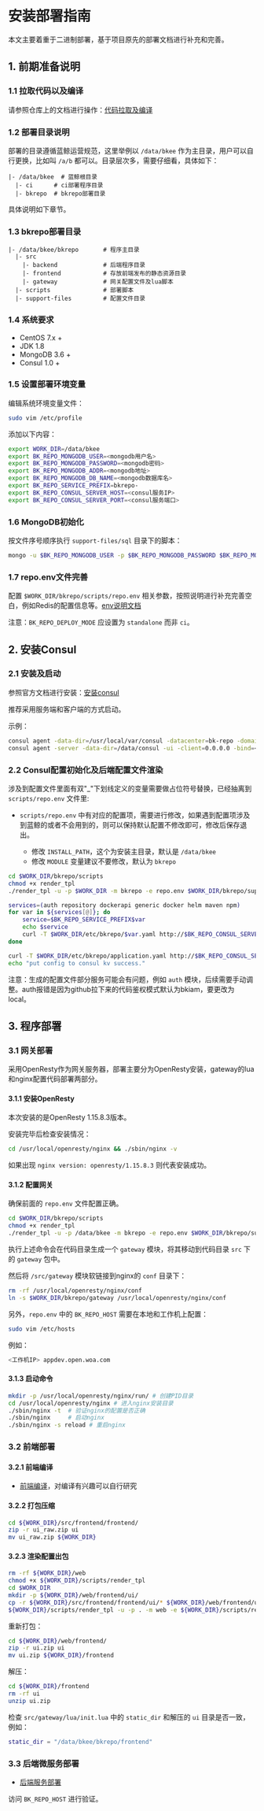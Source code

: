 # 安装部署指南

本文主要着重于二进制部署，基于项目原先的部署文档进行补充和完善。

## 1. 前期准备说明

### 1.1 拉取代码以及编译

请参照仓库上的文档进行操作：[代码拉取及编译](../compile.md)

### 1.2 部署目录说明

部署的目录遵循蓝鲸运营规范，这里举例以 `/data/bkee` 作为主目录，用户可以自行更换，比如叫 `/a/b` 都可以。目录层次多，需要仔细看，具体如下：

```shell
|- /data/bkee  # 蓝鲸根目录
  |- ci      # ci部署程序目录
  |- bkrepo  # bkrepo部署目录
```

具体说明如下章节。

### 1.3 bkrepo部署目录

```shell
|- /data/bkee/bkrepo       # 程序主目录
  |- src
    |- backend             # 后端程序目录
    |- frontend            # 存放前端发布的静态资源目录
    |- gateway             # 网关配置文件及lua脚本
  |- scripts               # 部署脚本
  |- support-files         # 配置文件目录
```

### 1.4 系统要求

- CentOS 7.x +
- JDK 1.8
- MongoDB 3.6 +
- Consul 1.0 +

### 1.5 设置部署环境变量

编辑系统环境变量文件：

```bash
sudo vim /etc/profile
```

添加以下内容：

```bash
export WORK_DIR=/data/bkee
export BK_REPO_MONGODB_USER=<mongodb用户名>
export BK_REPO_MONGODB_PASSWORD=<mongodb密码>
export BK_REPO_MONGODB_ADDR=<mongodb地址>
export BK_REPO_MONGODB_DB_NAME=<mongodb数据库名>
export BK_REPO_SERVICE_PREFIX=bkrepo-
export BK_REPO_CONSUL_SERVER_HOST=<consul服务IP>
export BK_REPO_CONSUL_SERVER_PORT=<consul服务端口>
```

### 1.6 MongoDB初始化

按文件序号顺序执行 `support-files/sql` 目录下的脚本：

```bash
mongo -u $BK_REPO_MONGODB_USER -p $BK_REPO_MONGODB_PASSWORD $BK_REPO_MONGODB_ADDR/$BK_REPO_MONGODB_DB_NAME init-data.js
```

### 1.7 repo.env文件完善

配置 `$WORK_DIR/bkrepo/scripts/repo.env` 相关参数，按照说明进行补充完善空白，例如Redis的配置信息等。[env说明文档](../env.md)

注意：`BK_REPO_DEPLOY_MODE` 应设置为 `standalone` 而非 `ci`。

## 2. 安装Consul

### 2.1 安装及启动

参照官方文档进行安装：[安装consul](consul.md)

推荐采用服务端和客户端的方式启动。

示例：

```bash
consul agent -data-dir=/usr/local/var/consul -datacenter=bk-repo -domain=bk-repo -bind=<本地IP> -retry-join=<consul服务端IP> -http-port=8081 -ui （本地执行）
consul agent -server -data-dir=/data/consul -ui -client=0.0.0.0 -bind=<consul服务端IP> -http-port=8500 -datacenter=bk-repo -domain=bk-repo -bootstrap （工作机执行）
```

### 2.2 Consul配置初始化及后端配置文件渲染

涉及到配置文件里面有双"_"下划线定义的变量需要做占位符号替换，已经抽离到 `scripts/repo.env` 文件里:

- `scripts/repo.env` 中有对应的配置项，需要进行修改，如果遇到配置项涉及到蓝鲸的或者不会用到的，则可以保持默认配置不修改即可，修改后保存退出。

  - 修改 `INSTALL_PATH`，这个为安装主目录，默认是 `/data/bkee`
  - 修改 `MODULE` 变量建议不要修改，默认为 `bkrepo`

```bash
cd $WORK_DIR/bkrepo/scripts
chmod +x render_tpl
./render_tpl -u -p $WORK_DIR -m bkrepo -e repo.env $WORK_DIR/bkrepo/support-files/templates/*.yaml

services=(auth repository dockerapi generic docker helm maven npm)
for var in ${services[@]}; do
    service=$BK_REPO_SERVICE_PREFIX$var
    echo $service
    curl -T $WORK_DIR/etc/bkrepo/$var.yaml http://$BK_REPO_CONSUL_SERVER_HOST:$BK_REPO_CONSUL_SERVER_PORT/v1/kv/bkrepo-config/$service/data
done

curl -T $WORK_DIR/etc/bkrepo/application.yaml http://$BK_REPO_CONSUL_SERVER_HOST:$BK_REPO_CONSUL_SERVER_PORT/v1/kv/bkrepo-config/application/data
echo "put config to consul kv success."
```

注意：生成的配置文件部分服务可能会有问题，例如 `auth` 模块，后续需要手动调整。auth报错是因为github拉下来的代码鉴权模式默认为bkiam，要更改为local。

## 3. 程序部署

### 3.1 网关部署

采用OpenResty作为网关服务器，部署主要分为OpenResty安装，gateway的lua和nginx配置代码部署两部分。

#### 3.1.1 安装OpenResty

本次安装的是OpenResty 1.15.8.3版本。

安装完毕后检查安装情况：

```bash
cd /usr/local/openresty/nginx && ./sbin/nginx -v
```

如果出现 `nginx version: openresty/1.15.8.3` 则代表安装成功。

#### 3.1.2 配置网关

确保前面的 `repo.env` 文件配置正确。

```bash
cd $WORK_DIR/bkrepo/scripts
chmod +x render_tpl
./render_tpl -u -p /data/bkee -m bkrepo -e repo.env $WORK_DIR/bkrepo/support-files/templates/gateway*
```

执行上述命令会在代码目录生成一个 `gateway` 模块，将其移动到代码目录 `src` 下的 `gateway` 包中。

然后将 `/src/gateway` 模块软链接到nginx的 `conf` 目录下：

```bash
rm -rf /usr/local/openresty/nginx/conf
ln -s $WORK_DIR/bkrepo/gateway /usr/local/openresty/nginx/conf
```

另外，`repo.env` 中的 `BK_REPO_HOST` 需要在本地和工作机上配置：

```bash
sudo vim /etc/hosts
```

例如：

```bash
<工作机IP> appdev.open.woa.com
```

#### 3.1.3 启动命令

```bash
mkdir -p /usr/local/openresty/nginx/run/ # 创建PID目录 
cd /usr/local/openresty/nginx # 进入nginx安装目录 
./sbin/nginx -t  # 验证nginx的配置是否正确 
./sbin/nginx     # 启动nginx 
./sbin/nginx -s reload # 重启nginx
```

### 3.2 前端部署

#### 3.2.1 前端编译

- [前端编译](frontend.md)，对编译有兴趣可以自行研究

#### 3.2.2 打包压缩

```bash
cd ${WORK_DIR}/src/frontend/frontend/
zip -r ui_raw.zip ui
mv ui_raw.zip ${WORK_DIR}
```

#### 3.2.3 渲染配置出包

```bash
rm -rf ${WORK_DIR}/web
chmod +x ${WORK_DIR}/scripts/render_tpl
cd $WORK_DIR
mkdir -p ${WORK_DIR}/web/frontend/ui/
cp -r ${WORK_DIR}/src/frontend/frontend/ui/* ${WORK_DIR}/web/frontend/ui/
${WORK_DIR}/scripts/render_tpl -u -p . -m web -e ${WORK_DIR}/scripts/repo.env -E BK_REPO_DEPLOY_MODE=standalone ${WORK_DIR}/src/frontend/frontend/ui/frontend*
```

重新打包：

```bash
cd ${WORK_DIR}/web/frontend/
zip -r ui.zip ui
mv ui.zip ${WORK_DIR}/frontend
```

解压：

```bash
cd ${WORK_DIR}/frontend
rm -rf ui
unzip ui.zip
```

检查 `src/gateway/lua/init.lua` 中的 `static_dir` 和解压的 `ui` 目录是否一致，例如：

```lua
static_dir = "/data/bkee/bkrepo/frontend"
```

### 3.3 后端微服务部署

- [后端服务部署](backend.md)


访问 `BK_REPO_HOST` 进行验证。
```
